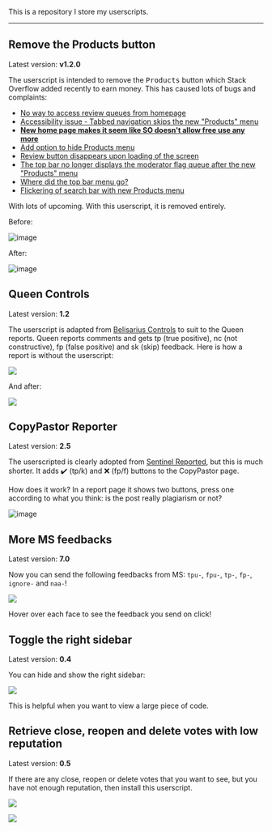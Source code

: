 This is a repository I store my userscripts.

---

## Remove the Products button

Latest version: **v1.2.0**

The userscript is intended to remove the <kbd>Products</kbd> button which Stack Overflow added recently to earn money. This has caused lots of bugs and complaints:

- [No way to access review queues from homepage](https://meta.stackoverflow.com/q/387105)
- [Accessibility issue - Tabbed navigation skips the new "Products" menu](https://meta.stackoverflow.com/q/387011)
- **[New home page makes it seem like SO doesn't allow free use any more](https://meta.stackoverflow.com/q/386505)**
- [Add option to hide Products menu](https://meta.stackoverflow.com/q/386393)
- [Review button disappears upon loading of the screen](https://meta.stackoverflow.com/q/386389)
- [The top bar no longer displays the moderator flag queue after the new "Products" menu](https://meta.stackoverflow.com/q/386325)
- [Where did the top bar menu go?](https://meta.stackoverflow.com/q/386293)
- [Flickering of search bar with new Products menu](https://meta.stackoverflow.com/q/386288)

With lots of upcoming. With this userscript, it is removed entirely.

Before:

![image](https://user-images.githubusercontent.com/38133098/61171731-7a70f500-a584-11e9-8758-a92e903af744.png)

After:

![image](https://user-images.githubusercontent.com/38133098/61171743-983e5a00-a584-11e9-80c0-1169d2321679.png)

## Queen Controls

Latest version: **1.2**

The userscript is adapted from [Belisarius Controls](https://github.com/SOBotics/Userscripts/blob/master/Belisarius/Belisarius_Controls.user.js) to suit to the Queen reports. Queen reports comments and gets tp (true positive), nc (not constructive), fp (false positive) and sk (skip) feedback. Here is how a report is without the userscript:

![](https://i.stack.imgur.com/RAjWU.png)

And after:

![](https://i.stack.imgur.com/4gBJl.png)

## CopyPastor Reporter

Latest version: **2.5**

The userscripted is clearly adopted from [Sentinel Reported](https://github.com/SOBotics/Userscripts/SentinelReporter/raw/master/SentinelReporter.user.js), but this is much shorter. It adds ✔️ (tp/k) and ❌ (fp/f) buttons to the CopyPastor page.

How does it work? In a report page it shows two buttons, press one according to what you think: is the post really plagiarism or not?

![image](https://user-images.githubusercontent.com/38133098/67421653-a2d3ab00-f5d9-11e9-89c9-d50151cbc25b.png)

## More MS feedbacks

Latest version: **7.0**

Now you can send the following feedbacks from MS: `tpu-`, `fpu-`, `tp-`, `fp-`, `ignore-` and `naa-`!

![](https://user-images.githubusercontent.com/38133098/67421516-54261100-f5d9-11e9-958c-96e1ffc768ac.png)

Hover over each face to see the feedback you send on click!

## Toggle the right sidebar

Latest version: **0.4**

You can hide and show the right sidebar:

![](https://i.stack.imgur.com/I69py.png)

This is helpful when you want to view a large piece of code.

## Retrieve close, reopen and delete votes with low reputation

Latest version: **0.5**

If there are any close, reopen or delete votes that you want to see, but you have not enough reputation, then install this userscript.

![](https://i.stack.imgur.com/Xw2Ek.png)

![](https://i.stack.imgur.com/unmNd.png)
